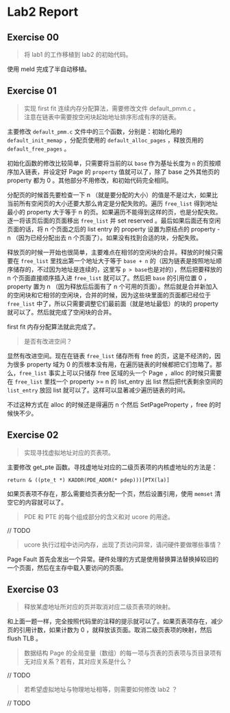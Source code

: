 # Lab2 Report

## Exercise 00

> 将 lab1 的工作移植到 lab2 的初始代码。

使用 meld 完成了半自动移植。

## Exercise 01

> 实现 first fit 连续内存分配算法，需要修改文件 default_pmm.c 。  
> 注意在链表中需要按空闲块起始地址排序形成有序的链表。

主要修改 `default_pmm.c` 文件中的三个函数，分别是：初始化用的 `default_init_memap` ，分配页使用的 `default_alloc_pages` ，释放页用的 `default_free_pages` 。  

初始化函数的修改比较简单，只需要将当前的以 `base` 作为基址长度为 `n` 的页按顺序加入链表，并设定好 Page 的 `property` 值就可以了，除了 base 之外其他页的 property 都为 0 。其他部分不用修改，和初始代码完全相同。  

分配页的时候首先要检查一下 n （就是要分配的大小）的值是不是过大，如果比当前所有空闲页的大小还要大那么肯定是分配失败的。遍历 `free_list` 得到地址最小的 property 大于等于 n 的页。如果遍历不能得到这样的页，也是分配失败。逐一将该页后面的页面移出 `free_list` 并 set reserved 。最后如果后面还有空闲页面的话，将 n 个页面之后的 list entry 的 property 设置为原结点的 property - n （因为已经分配出去 n 个页面了）。如果没有找到合适的块，分配失败。

释放页的时候一开始也很简单，主要难点在相邻的空闲块的合并。释放的时候只需要在 `free_list` 里找出第一个地址大于等于 `base + n` 的（因为链表是按照地址顺序储存的，不过因为地址是连续的，这里写 `p > base`也是对的），然后把要释放的 n 个页面直接顺序插入进 `free_list` 就可以了。然后把 `base` 的引用位置 0 ， property 置为 n （因为释放后后面有了 n 个可用的页面）。然后就是合并新加入的空闲块和它相邻的空闲块，合并的时候，因为这些块里面的页面都已经位于 `free_list` 中了，所以只需要调整它们最前面（就是地址最低）的块的 property 就可以了。然后就完成了空闲块的合并。

first fit 内存分配算法就此完成了。

> 是否有改进空间？

显然有改进空间。现在在链表 `free_list` 储存所有 free 的页，这是不经济的，因为很多 property 域为 0 的页根本没有用，在遍历链表的时候都把它们忽略了。那么，`free_list` 事实上可以只储存 free 区域的头一个 Page ，alloc 的时候只需要在 `free_list` 里找一个 property >= n 的 list_entry 出 list 然后把代表剩余空间的 `list_entry` 放回 list 就可以了。这样可以显著减少遍历链表的时间。

不过这种方式在 alloc 的时候还是得遍历 n 个然后 SetPageProperty ，free 的时候快不少。

## Exercise 02

> 实现寻找虚拟地址对应的页表项。  

主要修改 get_pte 函数。寻找虚地址对应的二级页表项的内核虚地址的方法是：

```
return & ((pte_t *) KADDR(PDE_ADDR(* pdep)))[PTX(la)]
```

如果页表项不存在，那么需要给页表分配一个页，然后设置引用，使用 `memset` 清空它的内容就可以了。

> PDE 和 PTE 的每个组成部分的含义和对 ucore 的用途。

// TODO

> ucore 执行过程中访问内存，出现了页访问异常，请问硬件要做哪些事情？

Page Fault 首先会发出一个异常。硬件处理的方式是使用替换算法替换掉较旧的一个页面，然后在主存中载入要访问的页面。

## Exercise 03

> 释放某虚地址所对应的页并取消对应二级页表项的映射。

和上面一题一样，完全按照代码里的注释的提示就可以了。如果页表项存在，减少页的引用计数，如果计数为 0 ，就释放该页面。取消二级页表项的映射，然后 flush TLB 。

> 数据结构 Page 的全局变量（数组）的每一项与页表的页表项与页目录项有无对应关系？若有，其对应关系是什么？

// TODO

> 若希望虚拟地址与物理地址相等，则需要如何修改 lab2 ？

// TODO
